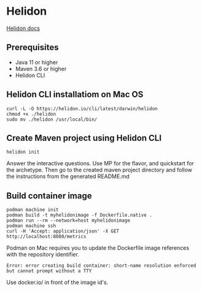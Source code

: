 # Helidon

[Helidon docs](https://helidon.io/docs/v2/)

## Prerequisites

+ Java 11 or higher
+ Maven 3.6 or higher
+ Helidon CLI

## Helidon CLI installatiom on Mac OS

    curl -L -O https://helidon.io/cli/latest/darwin/helidon
    chmod +x ./helidon
    sudo mv ./helidon /usr/local/bin/

## Create Maven project using Helidon CLI

    helidon init
    
Answer the interactive questions. Use MP for the flavor, and quickstart for the archetype.
Then go to the created maven project directory and follow the instructions from the generated README.md

## Build container image

    podman machine init
    podman build -t myhelidonimage -f Dockerfile.native .
    podman run --rm --network=host myhelidonimage
    podman machine ssh
    curl -H 'Accept: application/json' -X GET http://localhost:8080/metrics

Podman on Mac requires you to update the Dockerfile image references with the repository identifier.

    Error: error creating build container: short-name resolution enforced but cannot prompt without a TTY

Use docker.io/ in front of the image id's.